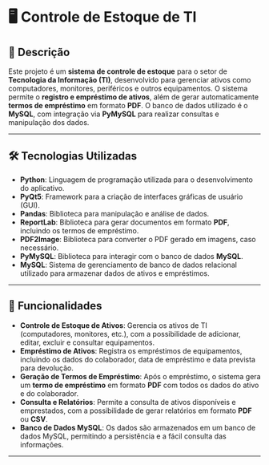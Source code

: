 # 🖥️ Controle de Estoque de TI

## 📌 Descrição
Este projeto é um **sistema de controle de estoque** para o setor de **Tecnologia da Informação (TI)**, desenvolvido para gerenciar ativos como computadores, monitores, periféricos e outros equipamentos. O sistema permite o **registro e empréstimo de ativos**, além de gerar automaticamente **termos de empréstimo** em formato **PDF**. O banco de dados utilizado é o **MySQL**, com integração via **PyMySQL** para realizar consultas e manipulação dos dados.

---

## 🛠️ Tecnologias Utilizadas

- **Python**: Linguagem de programação utilizada para o desenvolvimento do aplicativo.
- **PyQt5**: Framework para a criação de interfaces gráficas de usuário (GUI).
- **Pandas**: Biblioteca para manipulação e análise de dados.
- **ReportLab**: Biblioteca para gerar documentos em formato **PDF**, incluindo os termos de empréstimo.
- **PDF2Image**: Biblioteca para converter o PDF gerado em imagens, caso necessário.
- **PyMySQL**: Biblioteca para interagir com o banco de dados **MySQL**.
- **MySQL**: Sistema de gerenciamento de banco de dados relacional utilizado para armazenar dados de ativos e empréstimos.

---

## 🎯 Funcionalidades

- **Controle de Estoque de Ativos**: Gerencia os ativos de TI (computadores, monitores, etc.), com a possibilidade de adicionar, editar, excluir e consultar equipamentos.
- **Empréstimo de Ativos**: Registra os empréstimos de equipamentos, incluindo os dados do colaborador, data de empréstimo e data prevista para devolução.
- **Geração de Termos de Empréstimo**: Após o empréstimo, o sistema gera um **termo de empréstimo** em formato **PDF** com todos os dados do ativo e do colaborador.
- **Consulta e Relatórios**: Permite a consulta de ativos disponíveis e emprestados, com a possibilidade de gerar relatórios em formato **PDF** ou **CSV**.
- **Banco de Dados MySQL**: Os dados são armazenados em um banco de dados MySQL, permitindo a persistência e a fácil consulta das informações.

---
